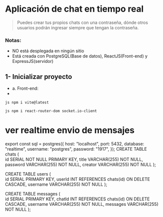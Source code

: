 # Aplicación de chat en tiempo real

> Puedes crear tus propios chats con una contraseña, dónde otros usuarios podrán ingresar siempre que tengan la contraseña.

### Notas:
- NO está desplegada en ningún sitio
- Está creada con PostgreSQL(Base de datos), ReactJS(Front-end) y ExpressJS(servidor)

## 1- Inicializar proyecto

- a. Front-end:
- 
``js
    npm i vite@latest
``

``js
    npm i react-router-dom socket.io-client
``



# ver realtime envio de mensajes
  

export const sql = postgres({
    host: "localhost",
    port: 5432,
    database: "realtime",
    username: "postgres",
    password: "1917",
  });
CREATE TABLE chats (  
    id SERIAL NOT NULL PRIMARY KEY,
    title VARCHAR(255) NOT NULL,
    password VARCHAR(255) NOT NULL,
    creator VARCHAR(255) NOT NULL
);

CREATE TABLE users (  
    id SERIAL PRIMARY KEY,
    userId INT REFERENCES chats(id) ON DELETE CASCADE,
    username VARCHAR(255) NOT NULL
);

CREATE TABLE messages (  
    id SERIAL PRIMARY KEY,
    chatId INT REFERENCES chats(id) ON DELETE CASCADE,
    username VARCHAR(255) NOT NULL,
    messages VARCHAR(255) NOT NULL
);









